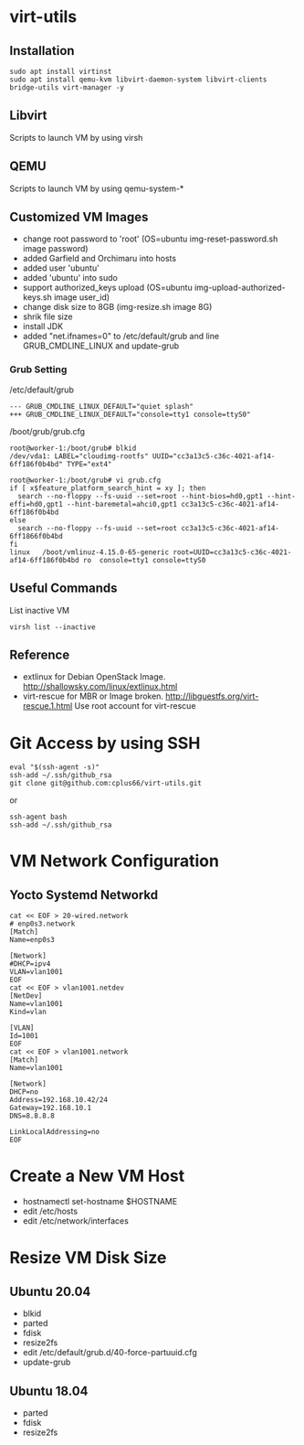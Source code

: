 # virt-utils

## Installation
```
sudo apt install virtinst
sudo apt install qemu-kvm libvirt-daemon-system libvirt-clients bridge-utils virt-manager -y
```

## Libvirt
Scripts to launch VM by using virsh

## QEMU
Scripts to launch VM by using qemu-system-*

## Customized VM Images
- change root password to 'root' (OS=ubuntu img-reset-password.sh image password)
- added Garfield and Orchimaru into hosts
- added user 'ubuntu'
- added 'ubuntu' into sudo
- support authorized_keys upload (OS=ubuntu img-upload-authorized-keys.sh image user_id)
- change disk size to 8GB (img-resize.sh image 8G)
- shrik file size
- install JDK
- added "net.ifnames=0" to /etc/default/grub and line GRUB_CMDLINE_LINUX and update-grub

### Grub Setting

/etc/default/grub
```
--- GRUB_CMDLINE_LINUX_DEFAULT="quiet splash"
+++ GRUB_CMDLINE_LINUX_DEFAULT="console=tty1 console=ttyS0"
```
/boot/grub/grub.cfg
```
root@worker-1:/boot/grub# blkid
/dev/vda1: LABEL="cloudimg-rootfs" UUID="cc3a13c5-c36c-4021-af14-6ff186f0b4bd" TYPE="ext4" 

root@worker-1:/boot/grub# vi grub.cfg
if [ x$feature_platform_search_hint = xy ]; then
  search --no-floppy --fs-uuid --set=root --hint-bios=hd0,gpt1 --hint-effi=hd0,gpt1 --hint-baremetal=ahci0,gpt1 cc3a13c5-c36c-4021-af14-6ff186f0b4bd
else
  search --no-floppy --fs-uuid --set=root cc3a13c5-c36c-4021-af14-6ff1866f0b4bd  
fi
linux   /boot/vmlinuz-4.15.0-65-generic root=UUID=cc3a13c5-c36c-4021-af14-6ff186f0b4bd ro  console=tty1 console=ttyS0

```

## Useful Commands

List inactive VM
```
virsh list --inactive
```

## Reference
- extlinux for Debian OpenStack Image. http://shallowsky.com/linux/extlinux.html
- virt-rescue for MBR or Image broken. http://libguestfs.org/virt-rescue.1.html
  Use root account for virt-rescue

# Git Access by using SSH
```
eval "$(ssh-agent -s)"
ssh-add ~/.ssh/github_rsa
git clone git@github.com:cplus66/virt-utils.git
```
or
```
ssh-agent bash
ssh-add ~/.ssh/github_rsa
```

# VM Network Configuration
## Yocto Systemd Networkd

```
cat << EOF > 20-wired.network
# enp0s3.network
[Match]
Name=enp0s3

[Network]
#DHCP=ipv4
VLAN=vlan1001
EOF
cat << EOF > vlan1001.netdev
[NetDev]
Name=vlan1001
Kind=vlan

[VLAN]
Id=1001
EOF
cat << EOF > vlan1001.network
[Match]
Name=vlan1001

[Network]
DHCP=no
Address=192.168.10.42/24
Gateway=192.168.10.1
DNS=8.8.8.8

LinkLocalAddressing=no
EOF
```

# Create a New VM Host
- hostnamectl set-hostname $HOSTNAME
- edit /etc/hosts
- edit /etc/network/interfaces

# Resize VM Disk Size 
## Ubuntu 20.04
- blkid
- parted
- fdisk
- resize2fs
- edit /etc/default/grub.d/40-force-partuuid.cfg
- update-grub

## Ubuntu 18.04
- parted
- fdisk
- resize2fs
